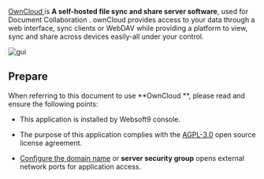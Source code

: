 [OwnCloud ](https://owncloud.com/) is **A self-hosted file sync and share server software**, used for Document Collaboration . ownCloud provides access to your data through a web interface, sync clients or WebDAV while providing a platform to view, sync and share across devices easily-all under your control.


![gui](https://libs.websoft9.com/Websoft9/DocsPicture/zh/owncloud/owncloud-gui-websoft9.png)


## Prepare

When referring to this document to use **OwnCloud **, please read and ensure the following points:

- This application is installed by Websoft9 console.

- The purpose of this application complies with the [AGPL-3.0](https://opensource.org/licenses/AGPL-3.0) open source license agreement.

- [Configure the domain name](./domain-set) or **server security group** opens external network ports for application access.